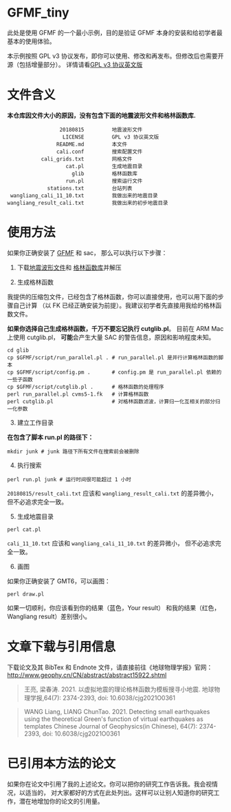 # GFMF_tiny

此处是使用 GFMF 的一个最小示例，目的是验证 GFMF 本身的安装和给初学者最基本的使用体验。

本示例按照 GPL v3 协议发布，即你可以使用、修改和再发布。但修改后也需要开源（包括增量部分）。
详情请看[GPL v3 协议英文版](LICENSE)

# 文件含义

**本仓库因文件大小的原因，没有包含下面的地震波形文件和格林函数库.**

                     20180815         地震波形文件
                      LICENSE         GPL v3 协议英文版
                    README.md         本文件
                    cali.conf         搜索配置文件
               cali_grids.txt         网格文件
                       cat.pl         生成地震目录
                         glib         格林函数库
                       run.pl         搜索运行文件
                 stations.txt         台站列表
     wangliang_cali_11_10.txt         我做出来的地震目录
    wangliang_result_cali.txt         我做出来的初步地震目录

# 使用方法

如果你正确安装了 [GFMF](https://github.com/wangliang1989/gfmf) 和 sac，
那么可以执行以下步骤：

1. 下载[地震波形文件](https://www.jianguoyun.com/p/DfcbAv0Q5s_iCRiVyIkE)和
[格林函数库](https://www.jianguoyun.com/p/DYluM3cQ5s_iCRiLyIkE)并解压

2. 生成格林函数

我提供的压缩包文件，已经包含了格林函数，你可以直接使用，也可以用下面的步骤自己计算
（以 FK 已经正确安装为前提）。我建议初学者先直接用我给的格林函数文件。

**如果你选择自己生成格林函数，千万不要忘记执行 cutglib.pl**。
目前在 ARM Mac 上使用 cutglib.pl，
**可能**会产生大量 SAC 的警告信息，原因和影响程度未知。
````
cd glib
cp $GFMF/script/run_parallel.pl . # run_parallel.pl 是并行计算格林函数的脚本
cp $GFMF/script/config.pm .       # config.pm 是 run_parallel.pl 依赖的一些子函数
cp $GFMF/script/cutglib.pl .      # 格林函数的处理程序
perl run_parallel.pl cvms5-1.fk   # 计算格林函数
perl cutglib.pl                   # 对格林函数滤波，计算归一化互相关的部分归一化参数
````

3. 建立工作目录

**在包含了脚本 run.pl 的路径下：**
````
mkdir junk # junk 路径下所有文件在搜索前会被删除
````

4. 执行搜索

````
perl run.pl junk # 运行时间很可能超过 1 小时
````
`20180815/result_cali.txt` 应该和 `wangliang_result_cali.txt` 的差异微小，
但不必追求完全一致。

5. 生成地震目录

````
perl cat.pl
````
`cali_11_10.txt` 应该和 `wangliang_cali_11_10.txt` 的差异微小，
但不必追求完全一致。

6. 画图

如果你正确安装了 GMT6，可以画图：
````
perl draw.pl
````
如果一切顺利，你应该看到你的结果（蓝色，Your result）
和我的结果（红色，Wangliang result）差别很小。

# 文章下载与引用信息

下载论文及其 BibTex 和 Endnote 文件，请直接前往《地球物理学报》官网：
http://www.geophy.cn/CN/abstract/abstract15922.shtml

> 王亮, 梁春涛. 2021. 以虚拟地震的理论格林函数为模板搜寻小地震. 地球物理学报,64(7): 2374-2393, doi: 10.6038/cjg2021O0361

> WANG Liang, LIANG ChunTao. 2021. Detecting small earthquakes using the theoretical Green's function of virtual earthquakes as templates Chinese Journal of Geophysics(in Chinese), 64(7): 2374-2393, doi: 10.6038/cjg2021O0361

# 已引用本方法的论文

如果你在论文中引用了我的上述论文。你可以把你的研究工作告诉我。我会视情况，以适当的，
对大家都好的方式在此处列出。这样可以让别人知道你的研究工作，潜在地增加你的论文的引用量。
